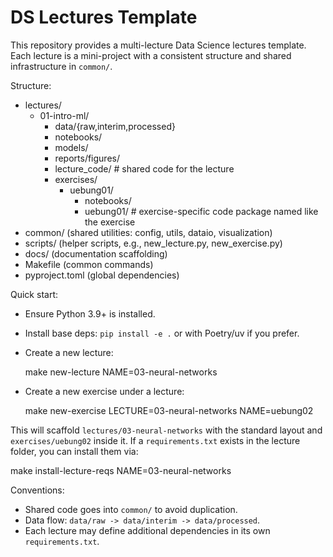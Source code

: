 # DS Lectures Template

This repository provides a multi-lecture Data Science lectures template. Each lecture is a mini-project with a consistent structure and shared infrastructure in `common/`.

Structure:

- lectures/
  - 01-intro-ml/
    - data/{raw,interim,processed}
    - notebooks/
    - models/
    - reports/figures/
    - lecture_code/               # shared code for the lecture
    - exercises/
      - uebung01/
        - notebooks/
        - uebung01/               # exercise-specific code package named like the exercise
- common/ (shared utilities: config, utils, dataio, visualization)
- scripts/ (helper scripts, e.g., new_lecture.py, new_exercise.py)
- docs/ (documentation scaffolding)
- Makefile (common commands)
- pyproject.toml (global dependencies)

Quick start:

- Ensure Python 3.9+ is installed.
- Install base deps: `pip install -e .` or with Poetry/uv if you prefer.
- Create a new lecture:

  make new-lecture NAME=03-neural-networks

- Create a new exercise under a lecture:

  make new-exercise LECTURE=03-neural-networks NAME=uebung02

This will scaffold `lectures/03-neural-networks` with the standard layout and `exercises/uebung02` inside it. If a `requirements.txt` exists in the lecture folder, you can install them via:

  make install-lecture-reqs NAME=03-neural-networks

Conventions:

- Shared code goes into `common/` to avoid duplication.
- Data flow: `data/raw -> data/interim -> data/processed`.
- Each lecture may define additional dependencies in its own `requirements.txt`.
